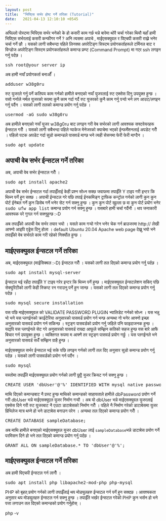 ```yaml
---
layout: post
title:  "भिपिएस सर्भर होष्ट गर्ने तरिका (Tutorial)"
date:   2021-04-13 12:10:10 +0545
---
```


अघिल्लो पोस्टमा भिपिएस सर्भर भनेको के हो कसरी काम गर्छ भन्ने बारेमा थोरै चर्चा गरेका थियौ यहाँ हामी भिपिएस सर्भरलाई कसरी कन्फीगर गर्ने ? अनि त्यसमा अपाचे , माईएसक्युवल र पिएचपी कसरी राख्ने भनेर चर्चा गर्ने छौ । यसको लागी सबैभन्दा पहिले लिनक्स अपरेटिङ्ग सिस्टम प्रयोगकर्ताहरूले टर्मिनल बाट र विन्डोज अपरेटिङ्ग सिस्टम प्रयोगकर्ताहरूले कमान्ड प्रम्प्ट (Command Prompt) मा गएर ssh लगइन गर्नु पर्दछ । 
<pre>ssh root@your_server_ip</pre>

अब हामी नयाँ प्रयोगकर्ता बनाऔँ ।
<pre>adduser w38g0ru</pre>

रुट युजरले गर्नु पर्ने कतिपय काम गर्नको हामीले बनाएको नयाँ युजरलाई रुट एक्सेस दिनु उपयुक्त हुन्छ । यसो गर्नाले नर्मल युजरको रूपमा कुनै काम गर्दा गर्दै रुट युजरको कुनै काम गर्नु पर्‍यो भने लग आउट/लगइन गर्नु पर्दैन । यसको लागी तलको कमान्ड प्रयोग गर्नु पर्दछ । 
<pre>usermod -aG sudo w38g0ru</pre>

अब हामीले बनाएको नयाँ युजर w38g0ru बाट लगइन गरी वेब सर्भरको लागी आवश्यक सफ्टवेयरहरू ईन्सटल गरौँ । यसको लागी सबैभन्दा पहिले प्याकेज मेनेजरको क्याचेमा भएको ईन्फर्मेशनलाई अपडेट गरौँ । पहिलो पटक अपडेट गर्दा सुडो कमान्डले पासवर्ड माग्छ भने त्यही सेसनमा फेरी फेरी माग्दैन । 
<pre>sudo apt update</pre>

<h2>अपाची वेब सर्भर ईन्सटल गर्ने तरिका </h2>
अब, अपाची वेब सर्भर ईन्सटल गरौँ । 
<pre>sudo apt install apache2</pre>

अपाची वेब सर्भर ईन्सटल गर्दा तपाईँलाई केही प्रश्न सोध्न सक्छ जवाफमा तपाईँले Y टाइप गरी इन्टर कि थिच्न पर्ने हुन सक्छ । अपाची ईन्सटल गरे पछि तपाई ईनकमिङ्ग ट्राफिक कन्ट्रोल गर्नको लागी कुन कुन पोर्ट ईनेबल गर्ने कुन डिसेब गर्ने भनेर सेट गर्न सक्नु हुन्छ । कुन कुन पोर्ट खुल्ला छ वा कुन पोर्ट प्रयोग भनेर <tt>sudo ufw app list</tt> कमान्ड प्रयोग गर्न सक्नु हुन्छ । यसबारे हामी चर्चा गर्दैनौ । थप जनाकारी आवश्यक परे गुगल गर्न सक्नुहुन्छ :-D

अब तपाईँको अपाची वेब सर्भर तयार भयो । यसले काम गर्‍यो गरेन भनेर चेक गर्न ब्राउजरमा http:// लेखी आफ्नो आइपि एड्रेस दिनु होला । <span>default Ubuntu 20.04 Apache web page</span> देख्नु भयो भने तपाईँको वेब सर्भरले काम गरी रहेको निर्क्योल हुन्छ । 

<h2>माईएसक्युवल ईन्सटल गर्ने तरिका </h2>
अब, माईएसक्युवल (माईसिक्वल :-D) ईन्सटल गरौँ । यसको लागी तल दिएको कमान्ड प्रयोग गर्नु पर्दछ । 
<pre>sudo apt install mysql-server</pre>

ई्न्सटल भई रहँदा तपाईँले Y टाइप गरेर इन्टर कि थिच्न पर्ने हुन्छ । माईएसक्युवल ईन्सटलेशन सकिए पछि सेक्युरिटीको लागी केही स्क्रिप्ट रन गराउनु पर्ने हुन जान्छ । यसको लागी तल दिएको कमान्ड प्रयोग गर्नु पर्दछ । 

<pre>sudo mysql_secure_installation</pre>
यस पछि माईएसक्युवल को <span>VALIDATE PASSWORD PLUGIN</span> भ्यालिडेट गर्नको सोध्न । यस भन्नु भो भने यस प्लगईनको क्राईटेरिया अनुसारको पासवर्ड प्रयोग गर्न भन्छ अन्यथा नो भनेर आफ्नो इच्छा अनुसारको पासवर्ड प्रयोग गर्न सकिन्छ । स्ट्रङ्ग पासवर्डको प्रयोग गर्नु जहिले पनि फाइदाजनक हुन्छ । यद्यपि यस प्लगईनले सेट गरे अनुसारको पासवर्ड राख्दा आफूले सम्झिन कतिको सहज हुन्छ यस बारे आफै बिचार गर्न उपयुक्त हुन्छ । व्यक्तिगत रूपमा म आफ्नै तर स्ट्रङ्ग पासवर्ड प्रयोग गर्छु । यस प्लगईनले भने अनुसारको पासवर्ड सधैँ सम्झिन ग्राहै हुन्छ । 

माईएसक्युवल सर्भर ईन्सटल भई सके पछि लगइन गर्नको लागी तल दिए अनुसार सुडो कमान्ड प्रयोग गर्नु पर्दछ । यसको लागी पासवर्डको प्रयोग गर्न पर्दैन । 

<pre>sudo mysql</pre>

यस्तोमा तपाईँले माईएसक्युवल प्रयोग गर्नको लागी छुट्टै युजर क्रियट गर्न सक्नु हुन्छ । 
<pre>CREATE USER 'dbUser'@'%' IDENTIFIED WITH mysql_native_password BY 'dbPassword';</pre>

माथि दिएको कमान्डबाट नै प्रस्ट हुन्छ माथिको कमान्डको साहायताले हामीले <span>dbPassword</span> प्रयोग गर्ने गरी <span>dbUser</span> भन्ने माईएसक्युएल युजर निर्माण गर्‍यौ । अब यो dbUser भन्ने माईएसक्युवल युजरलाई एक्सेस दिने गरी रुट युजरबाट नै एउटा डाटाबेसको निर्माण गरौँ । पहिले नै निर्माण गरेको डाटाबेसमा युजर प्रिभिलेज मात्र थप्ने हो भने डाटाबेस बनाउन परेन । अन्यथा तल दिएको कमान्ड प्रयोग गरौँ । 
<pre>CREATE DATABASE sampleDatabase;</pre>

अब माथि हामीले बनाएको माईएसक्युवल युजर dbUser लाई <code>sampleDatabase</code>भन्ने डाटाबेस प्रयोग गर्ने परमिसन दिने हो भने तल दिएको कमान्ड प्रयोग गर्नु पर्दछ । 
<pre>GRANT ALL ON sampleDatabase.* TO 'dbUser'@'%';</pre>

<h2>माईएसक्युवल ईन्सटल गर्ने तरिका </h2>
अब हामी पिएचपी ईन्सटल गर्न लागौँ । 
<pre>sudo apt install php libapache2-mod-php php-mysql</pre>

PHP को बृहत् प्रयोग गर्नको लागी तपाईँलाई थप मोड्युलहरु ईन्सटल गर्न पर्ने हुन सक्दछ । आवश्यकता अनुसार थप मोड्युलहरु ईन्सटल गर्न सक्नु हुन्छ । तपाईँले भर्खर ईन्सटल गरेको PHP कुन भर्सन हो भने पत्ता लगाउन तल दिएको कमान्डको प्रयोग गर्नुहोस् । 
<p>php -v</p>
